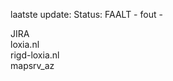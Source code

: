 laatste update: 
Status: FAALT - fout - 
<div class="service R">JIRA</div><div class="service G">loxia.nl</div><div class="service G">rigd-loxia.nl</div><div class="service G">mapsrv_az</div>